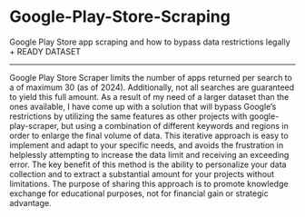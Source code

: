 # Google-Play-Store-Scraping
Google Play Store app scraping and how to bypass data restrictions legally + READY DATASET

--------------------------------------------------------------------------------------------------------------------------------

Google Play Store Scraper limits the number of apps returned per search to a of maximum 30 (as of 2024). Additionally, not all searches are guaranteed to yield this full amount. As a result of my need of a larger dataset than the ones available, I have come up with a solution that will bypass Google’s restrictions by utilizing the same features as other projects with google-play-scraper, but using a combination of different keywords and regions in order to enlarge the final volume of data. This iterative approach is easy to implement and adapt to your specific needs, and avoids the frustration in helplessly attempting to increase the data limit and receiving an exceeding error. The key benefit of this method is the ability to personalize your data collection and to extract a substantial amount for your projects without limitations. The purpose of sharing this approach is to promote knowledge exchange for educational purposes, not for financial gain or strategic advantage.

